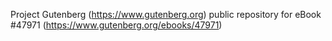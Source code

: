 Project Gutenberg (https://www.gutenberg.org) public repository for
eBook #47971 (https://www.gutenberg.org/ebooks/47971)
